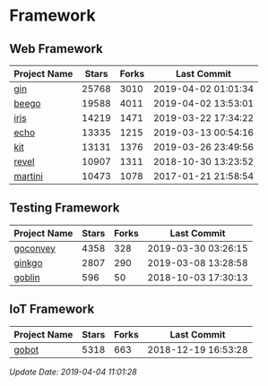 # Framework

## Web Framework

| Project Name | Stars | Forks | Last Commit |
| ------------ | ----- | ----- | ----------- |
| [gin](https://github.com/gin-gonic/gin) | 25768 | 3010 | 2019-04-02 01:01:34 |
| [beego](https://github.com/astaxie/beego) | 19588 | 4011 | 2019-04-02 13:53:01 |
| [iris](https://github.com/kataras/iris) | 14219 | 1471 | 2019-03-22 17:34:22 |
| [echo](https://github.com/labstack/echo) | 13335 | 1215 | 2019-03-13 00:54:16 |
| [kit](https://github.com/go-kit/kit) | 13131 | 1376 | 2019-03-26 23:49:56 |
| [revel](https://github.com/revel/revel) | 10907 | 1311 | 2018-10-30 13:23:52 |
| [martini](https://github.com/go-martini/martini) | 10473 | 1078 | 2017-01-21 21:58:54 |

## Testing Framework

| Project Name | Stars | Forks | Last Commit |
| ------------ | ----- | ----- | ----------- |
| [goconvey](https://github.com/smartystreets/goconvey) | 4358 | 328 | 2019-03-30 03:26:15 |
| [ginkgo](https://github.com/onsi/ginkgo) | 2807 | 290 | 2019-03-08 13:28:58 |
| [goblin](https://github.com/franela/goblin) | 596 | 50 | 2018-10-03 17:30:13 |

## IoT Framework

| Project Name | Stars | Forks | Last Commit |
| ------------ | ----- | ----- | ----------- |
| [gobot](https://github.com/hybridgroup/gobot) | 5318 | 663 | 2018-12-19 16:53:28 |

*Update Date: 2019-04-04 11:01:28*